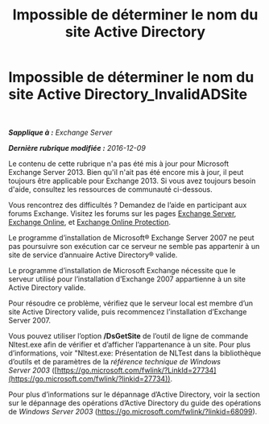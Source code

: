 ﻿---
title: 'Impossible de déterminer le nom du site Active Directory'
TOCTitle: Impossible de déterminer le nom du site Active Directory_InvalidADSite
ms:assetid: ef96e077-08a0-4108-9f7d-0d61758abcd4
ms:mtpsurl: https://technet.microsoft.com/fr-fr/library/ms.exch.setupreadiness.invalidadsite(v=EXCHG.150)
ms:contentKeyID: 50479529
ms.date: 04/24/2018
mtps_version: v=EXCHG.150
ms.translationtype: HT
---

# Impossible de déterminer le nom du site Active Directory\_InvalidADSite

 

_**Sapplique à :** Exchange Server_

_**Dernière rubrique modifiée :** 2016-12-09_

Le contenu de cette rubrique n'a pas été mis à jour pour Microsoft Exchange Server 2013. Bien qu'il n'ait pas été encore mis à jour, il peut toujours être applicable pour Exchange 2013. Si vous avez toujours besoin d'aide, consultez les ressources de communauté ci-dessous.

Vous rencontrez des difficultés ? Demandez de l’aide en participant aux forums Exchange. Visitez les forums sur les pages [Exchange Server](https://go.microsoft.com/fwlink/p/?linkid=60612), [Exchange Online](https://go.microsoft.com/fwlink/p/?linkid=267542), et [Exchange Online Protection](https://go.microsoft.com/fwlink/p/?linkid=285351).

Le programme d’installation de Microsoft® Exchange Server 2007 ne peut pas poursuivre son exécution car ce serveur ne semble pas appartenir à un site de service d’annuaire Active Directory® valide.

Le programme d’installation de Microsoft Exchange nécessite que le serveur utilisé pour l’installation d’Exchange 2007 appartienne à un site Active Directory valide.

Pour résoudre ce problème, vérifiez que le serveur local est membre d’un site Active Directory valide, puis recommencez l’installation d’Exchange Server 2007.

Vous pouvez utiliser l’option **/DsGetSite** de l’outil de ligne de commande Nltest.exe afin de vérifier et d’afficher l’appartenance à un site. Pour plus d’informations, voir "Nltest.exe: Présentation de NLTest dans la bibliothèque d’outils et de paramètres de la *référence technique de Windows Server 2003* ([https://go.microsoft.com/fwlink/?LinkId=27734](https://go.microsoft.com/fwlink/?linkid=27734)).

Pour plus d’informations sur le dépannage d’Active Directory, voir la section sur le dépannage des opérations d’Active Directory du guide des opérations de *Windows Server 2003* (<https://go.microsoft.com/fwlink/?linkid=68099>).

